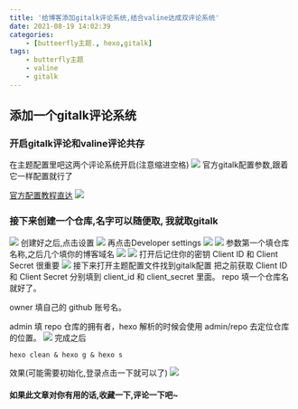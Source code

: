 ```yaml
---
title: '给博客添加gitalk评论系统,结合valine达成双评论系统'
date: 2021-08-19 14:02:39
categories:
    - [butteerfly主题., hexo,gitalk]
tags:
    - butterfly主题
    - valine
    - gitalk
---
```

## 添加一个gitalk评论系统
### 开启gitalk评论和valine评论共存
在主题配置里吧这两个评论系统开启(注意缩进空格)
![](https://cdn.jsdelivr.net/gh/chrelyonly/cdn-speed@master/help/20210819140424.png)
官方gitalk配置参数,跟着它一样配置就行了

[官方配置教程直达](https://github.com/gitalk/gitalk)
![](https://cdn.jsdelivr.net/gh/chrelyonly/cdn-speed@master/help/20210819140642.png)
### 接下来创建一个仓库,名字可以随便取, 我就取gitalk
![](https://cdn.jsdelivr.net/gh/chrelyonly/cdn-speed@master/help/20210819141250.png)
创建好之后,点击设置
![](https://cdn.jsdelivr.net/gh/chrelyonly/cdn-speed@master/help/20210819141536.png)
再点击Developer settings
![](https://cdn.jsdelivr.net/gh/chrelyonly/cdn-speed@master/help/20210819141611.png)
![](https://cdn.jsdelivr.net/gh/chrelyonly/cdn-speed@master/help/20210819142009.png)
参数第一个填仓库名称,之后几个填你的博客域名
![](https://cdn.jsdelivr.net/gh/chrelyonly/cdn-speed@master/help/20210819141831.png)
![](https://cdn.jsdelivr.net/gh/chrelyonly/cdn-speed@master/help/20210819141942.png)
打开后记住你的密钥 Client ID 和 Client Secret 很重要
![](https://cdn.jsdelivr.net/gh/chrelyonly/cdn-speed@master/help/20210819142122.png)
接下来打开主题配置文件找到gitalk配置
把之前获取 Client ID 和 Client Secret 分别填到 client_id 和 client_secret 里面。
repo 填一个仓库名就好了。

owner 填自己的 github 账号名。

admin 填 repo 仓库的拥有者，hexo 解析的时候会使用 admin/repo 去定位仓库的位置。
![](https://cdn.jsdelivr.net/gh/chrelyonly/cdn-speed@master/help/20210819142427.png)
完成之后 
```
hexo clean & hexo g & hexo s
```
效果(可能需要初始化,登录点击一下就可以了)
![](https://cdn.jsdelivr.net/gh/chrelyonly/cdn-speed@master/help/20210819142709.png)
#### 如果此文章对你有用的话,收藏一下,评论一下吧~